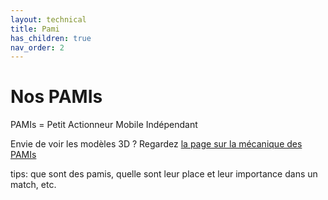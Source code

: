```yaml
---
layout: technical
title: Pami
has_children: true
nav_order: 2
---
```


<model-viewer alt="PAMI" src="./Meca/FichiersGLTF/ExportRobotUniWIP.glb" ar style="width:80%; height:400px" shadow-intensity="1" camera-controls min-field-of-view="2deg"></model-viewer>

# Nos PAMIs
PAMIs = Petit Actionneur Mobile Indépendant

Envie de voir les modèles 3D ? Regardez [la page sur la mécanique des PAMIs](./Meca/Meca.html)

tips: que sont des pamis, quelle sont leur place et leur importance dans un match, etc.